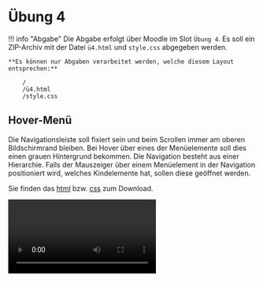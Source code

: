 # Übung 4

!!! info "Abgabe"
    Die Abgabe erfolgt über Moodle im Slot `Übung 4`. Es soll ein ZIP-Archiv mit der Datei `ü4.html` und `style.css` abgegeben werden.

    **Es können nur Abgaben verarbeitet werden, welche diesem Layout entsprechen:**

        /
        /ü4.html
        /style.css


## Hover-Menü

Die Navigationsleiste soll fixiert sein und beim Scrollen immer am oberen Bildschirmrand bleiben. Bei Hover über eines der Menüelemente soll dies einen grauen Hintergrund bekommen. Die Navigation besteht aus einer Hierarchie. Falls der Mauszeiger über einem Menüelement in der Navigation positioniert wird, welches Kindelemente hat, sollen diese geöffnet werden. 

Sie finden das [html](ü4.html) bzw. [css](style.css) zum Download.

 <video controls>
  <source src="movie.mp4" type="ü4.mp4">
Your browser does not support the video tag.
</video> 